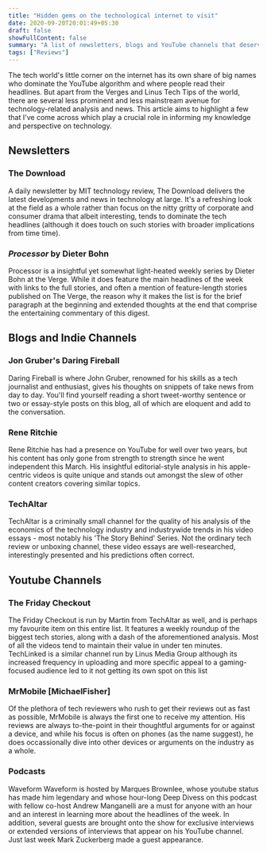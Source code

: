 ```yaml
---
title: "Hidden gems on the technological internet to visit"
date: 2020-09-20T20:01:49+05:30
draft: false
showFullContent: false
summary: "A list of newsletters, blogs and YouTube channels that deserve a visit from any tech enthusiast"
tags: ["Reviews"]
---
```


The tech world's little corner on the internet has its own share of big names who dominate the YouTube algorithm and where people read their headlines. But apart from the Verges and Linus Tech Tips of the world, there are several less prominent and less mainstream avenue for technology-related analysis and news. This article aims to highlight a few that I've come across which play a crucial role in informing my knowledge and perspective on technology.

## Newsletters

### The Download

A daily newsletter by MIT technology review, The Download delivers the latest developments and news in technology at large. It's a refreshing look at the field as a whole rather than focus on the nitty gritty of corporate and consumer drama that albeit interesting, tends to dominate the tech headlines (although it does touch on such stories with broader implications from time time).

### _Processor_ by Dieter Bohn

Processor is a insightful yet somewhat light-heated weekly series by Dieter Bohn at the Verge. While it does feature the main headlines of the week with links to the full stories, and often a mention of feature-length stories published on The Verge, the reason why it makes the list is for the brief paragraph at the beginning and extended thoughts at the end that comprise the entertaining commentary of this digest.

## Blogs and Indie Channels

### Jon Gruber's Daring Fireball

Daring Fireball is where John Gruber, renowned for his skills as a tech journalist and enthusiast, gives his thoughts on snippets of take news from day to day. You'll find yourself reading a short tweet-worthy sentence or two or essay-style posts on this blog, all of which are eloquent and add to the conversation.

### Rene Ritchie

Rene Ritchie has had a presence on YouTube for well over two years, but his content has only gone from strength to strength since he went independent this March. His insightful editorial-style analysis in his apple-centric videos is quite unique and stands out amongst the slew of other content creators covering similar topics.

### TechAltar

TechAltar is a criminally small channel for the quality of his analysis of the economics of the technology industry and industrywide trends in his video essays - most notably his 'The Story Behind' Series. Not the ordinary tech review or unboxing channel, these video essays are well-researched, interestingly presented and his predictions often correct.

## Youtube Channels

### The Friday Checkout

The Friday Checkout is run by Martin from TechAltar as well, and is perhaps my favourite item on this entire list. It features a weekly roundup of the biggest tech stories, along with a dash of the aforementioned analysis. Most of all the videos tend to maintain their value in under ten minutes. TechLinked is a similar channel run by Linus Media Group although its increased frequency in uploading and more specific appeal to a gaming-focused audience led to it not getting its own spot on this list

### MrMobile [MichaelFisher]

Of the plethora of tech reviewers who rush to get their reviews out as fast as possible, MrMobile is always the first one to receive my attention. His reviews are always to-the-point in their thoughtful arguments for or against a device, and while his focus is often on phones (as the name suggest), he does occassionally dive into other devices or arguments on the industry as a whole.

### Podcasts

Waveform
Waveform is hosted by Marques Brownlee, whose youtube status has made him legendary and whose hour-long Deep Divess on this podcast with fellow co-host Andrew Manganelli are a must for anyone with an hour and an interest in learning more about the headlines of the week. In addition, several guests are brought onto the show for exclusive interviews or extended versions of interviews that appear on his YouTube channel. Just last week Mark Zuckerberg made a guest appearance.
